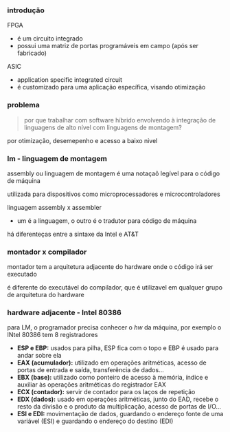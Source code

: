 ### introdução

FPGA
- é um circuito integrado
- possui uma matriz de portas programáveis em campo (após ser fabricado)

ASIC
- application specific integrated circuit
- é customizado para uma aplicação específica, visando otimização

### problema

> por que trabalhar com software híbrido envolvendo à integração de linguagens de alto nível com linguagens de montagem?

por otimização, desemepenho e acesso a baixo nivel

### lm - linguagem de montagem

assembly ou linguagem de montagem é uma notaçaõ legível para o código de máquina

utilizada para dispositivos como microprocessadores e microcontroladores

linguagem assembly x assembler
- um é a linguagem, o outro é o tradutor para código de máquina

há diferenteças entre a sintaxe da Intel e AT&T

### montador x compilador

montador tem a arquitetura adjacente do hardware onde o código irá ser executado

é diferente do executável do compilador, que é utilizavel em qualquer grupo de arquitetura do hardware


### hardware adjacente - Intel 80386

para LM, o programador precisa conhecer o *hw* da máquina, por exemplo o INtel 80386 tem 8 registradores

- **ESP e EBP:** usados para pilha, ESP fica com o topo e EBP é usado para andar sobre ela
- **EAX (acumulador):** utilizado em operações aritméticas, acesso de portas de entrada e saída, transferência de dados...
- **EBX (base):** utilizado como ponteiro de acesso à memória, índice e auxiliar às operações aritméticas do registrador EAX
- **ECX (contador):** servir de contador para os laços de repetição
- **EDX (dados):** usado em operações aritméticas, junto do EAD, recebe o resto da divisão e o produto da multiplicação, acesso de portas de I/O...
- **ESI e EDI:** movimentação de dados, guardando o endereço fonte de uma variável (ESI) e guardando o endereço do destino (EDI)
